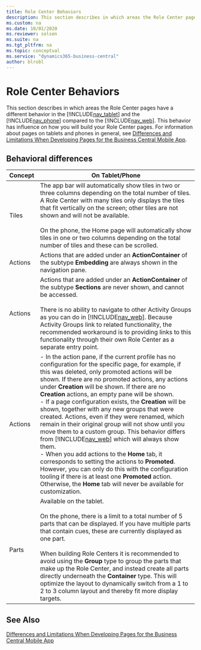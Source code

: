 ```yaml
---
title: Role Center Behaviors
description: This section describes in which areas the Role Center pages have a different behavior in the tablet client and the phone client from the web client.
ms.custom: na
ms.date: 10/01/2020
ms.reviewer: solsen
ms.suite: na
ms.tgt_pltfrm: na
ms.topic: conceptual
ms.service: "dynamics365-business-central"
author: blrobl
---
```


# Role Center Behaviors
This section describes in which areas the Role Center pages have a different behavior in the [!INCLUDE[nav_tablet](includes/nav_tablet_md.md)] and the [!INCLUDE[nav_phone](includes/nav_phone_md.md)] compared to the [!INCLUDE[nav_web](includes/nav_web_md.md)]. This behavior has influence on how you will build your Role Center pages. For information about pages on tablets and phones in general, see [Differences and Limitations When Developing Pages for the Business Central Mobile App](devenv-differences-and-limitations-developing-pages-business-central-mobile-app.md).  
  
## Behavioral differences  
  
|Concept|On Tablet/Phone|  
|-------------|----------------------|  
|Tiles|The app bar will automatically show tiles in two or three columns depending on the total number of tiles. A Role Center with many tiles only displays the tiles that fit vertically on the screen; other tiles are not shown and will not be available.<br /><br /> On the phone, the Home page will automatically show tiles in one or two columns depending on the total number of tiles and these can be scrolled.|  
|Actions|Actions that are added under an **ActionContainer** of the subtype **Embedding** are always shown in the navigation pane.|  
|Actions|Actions that are added under an **ActionContainer** of the subtype **Sections** are never shown, and cannot be accessed.<br /><br /> There is no ability to navigate to other Activity Groups as you can do in [!INCLUDE[nav_web](includes/nav_web_md.md)]. Because Activity Groups link to related functionality, the recommended workaround is to providing links to this functionality through their own Role Center as a separate entry point.|  
|Actions|-   In the action pane, if the current profile has no configuration for the specific page, for example, if this was deleted, only promoted actions will be shown. If there are no promoted actions, any actions under **Creation** will be shown. If there are no **Creation** actions, an empty pane will be shown.<br />-   If a page configuration exists, the **Creation** will be shown, together with any new groups that were created. Actions, even if they were renamed, which remain in their original group will not show until you move them to a custom group. This behavior differs from [!INCLUDE[nav_web](includes/nav_web_md.md)] which will always show them.<br />-   When you add actions to the **Home** tab, it corresponds to setting the actions to **Promoted**. However, you can only do this with the configuration tooling if there is at least one **Promoted** action. Otherwise, the **Home** tab will never be available for customization.|  
|Parts|Available on the tablet.<br /><br /> On the phone, there is a limit to a total number of 5 parts that can be displayed. If you have multiple parts that contain cues, these are currently displayed as one part.<br /><br /> When building Role Centers it is recommended to avoid using the **Group** type to group the parts that make up the Role Center, and instead create all parts directly underneath the **Container** type. This will optimize the layout to dynamically switch from a 1 to 2 to 3 column layout and thereby fit more display targets.|  
  
## See Also  
[Differences and Limitations When Developing Pages for the Business Central Mobile App](devenv-differences-and-limitations-developing-pages-business-central-mobile-app.md)  
